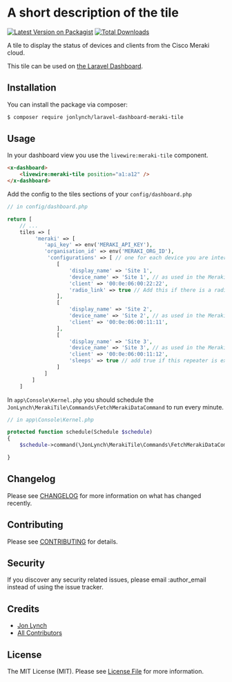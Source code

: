# A short description of the tile

[![Latest Version on Packagist](https://img.shields.io/packagist/v/jonlynch/laravel-dashboard-meraki-tile.svg?style=flat-square)](https://packagist.org/packages/jonlynch/laravel-dashboard-meraki-tile)
[![Total Downloads](https://img.shields.io/packagist/dt/jonlynch/laravel-dashboard-meraki-tile.svg?style=flat-square)](https://packagist.org/packages/jonlynch/laravel-dashboard-meraki-tile)

A tile to display the status of devices and clients from the Cisco Meraki cloud.

This tile can be used on [the Laravel Dashboard](https://docs.spatie.be/laravel-dashboard).

## Installation

You can install the package via composer:

```bash
$ composer require jonlynch/laravel-dashboard-meraki-tile
```

## Usage

In your dashboard view you use the `livewire:meraki-tile` component. 

```html
<x-dashboard>
    <livewire:meraki-tile position="a1:a12" />
</x-dashboard>
```

Add the config to the tiles sections of your `config/dashboard.php`

```php
// in config/dashboard.php

return [
    // ...
    tiles => [
         'meraki' => [
            'api_key' => env('MERAKI_API_KEY'),
            'organisation_id' => env('MERAKI_ORG_ID'),
             'configurations' => [ // one for each device you are interested in
                [
                    'display_name' => 'Site 1',
                    'device_name' => 'Site 1', // as used in the Meraki Cloud
                    'client' => '00:0e:06:00:22:22',
                    'radio_link' => true // Add this if there is a radio link instead of Xtend
                ],
                [
                    'display_name' => 'Site 2',
                    'device_name' => 'Site 2', // as used in the Meraki Cloud
                    'client' => '00:0e:06:00:11:11',
                ],
                [
                    'display_name' => 'Site 3',
                    'device_name' => 'Site 3', // as used in the Meraki Cloud
                    'client' => '00:0e:06:00:11:12',
                    'sleeps' => true // add true if this repeater is expected to power down when not in use
                ]
            ]
        ]
    ]
```

In `app\Console\Kernel.php` you should schedule the `JonLynch\MerakiTile\Commands\FetchMerakiDataCommand` to run every minute.

``` php
// in app\Console\Kernel.php

protected function schedule(Schedule $schedule)
{
    $schedule->command(\JonLynch\MerakiTile\Commands\FetchMerakiDataCommand::class)->everyMinute();

}
```

## Changelog

Please see [CHANGELOG](CHANGELOG.md) for more information on what has changed recently.

## Contributing

Please see [CONTRIBUTING](CONTRIBUTING.md) for details.

## Security

If you discover any security related issues, please email :author_email instead of using the issue tracker.

## Credits

- [Jon Lynch](https://github.com/jonlynch)
- [All Contributors](../../contributors)

## License

The MIT License (MIT). Please see [License File](LICENSE.md) for more information.
